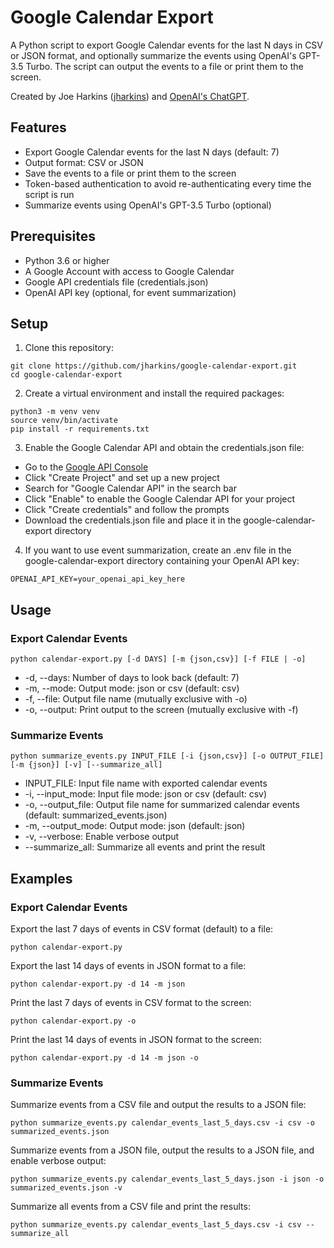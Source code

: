 # Google Calendar Export

A Python script to export Google Calendar events for the last N days in CSV or JSON format, and optionally summarize the events using OpenAI's GPT-3.5 Turbo. The script can output the events to a file or print them to the screen.

Created by Joe Harkins ([jharkins](https://github.com/jharkins)) and [OpenAI's ChatGPT](https://www.openai.com/).

## Features

- Export Google Calendar events for the last N days (default: 7)
- Output format: CSV or JSON
- Save the events to a file or print them to the screen
- Token-based authentication to avoid re-authenticating every time the script is run
- Summarize events using OpenAI's GPT-3.5 Turbo (optional)

## Prerequisites

- Python 3.6 or higher
- A Google Account with access to Google Calendar
- Google API credentials file (credentials.json)
- OpenAI API key (optional, for event summarization)

## Setup

1. Clone this repository:

```
git clone https://github.com/jharkins/google-calendar-export.git
cd google-calendar-export
```

2. Create a virtual environment and install the required packages:

```
python3 -m venv venv
source venv/bin/activate
pip install -r requirements.txt
```

3. Enable the Google Calendar API and obtain the credentials.json file:

- Go to the [Google API Console](https://console.developers.google.com/)
- Click "Create Project" and set up a new project
- Search for "Google Calendar API" in the search bar
- Click "Enable" to enable the Google Calendar API for your project
- Click "Create credentials" and follow the prompts
- Download the credentials.json file and place it in the google-calendar-export directory

4. If you want to use event summarization, create an .env file in the google-calendar-export directory containing your OpenAI API key:

```
OPENAI_API_KEY=your_openai_api_key_here
```

## Usage

### Export Calendar Events

`python calendar-export.py [-d DAYS] [-m {json,csv}] [-f FILE | -o]`

- -d, --days: Number of days to look back (default: 7)
- -m, --mode: Output mode: json or csv (default: csv)
- -f, --file: Output file name (mutually exclusive with -o)
- -o, --output: Print output to the screen (mutually exclusive with -f)

### Summarize Events

`python summarize_events.py INPUT_FILE [-i {json,csv}] [-o OUTPUT_FILE] [-m {json}] [-v] [--summarize_all]`

- INPUT_FILE: Input file name with exported calendar events
- -i, --input_mode: Input file mode: json or csv (default: csv)
- -o, --output_file: Output file name for summarized calendar events (default: summarized_events.json)
- -m, --output_mode: Output mode: json (default: json)
- -v, --verbose: Enable verbose output
- --summarize_all: Summarize all events and print the result

## Examples

### Export Calendar Events

Export the last 7 days of events in CSV format (default) to a file:

`python calendar-export.py`

Export the last 14 days of events in JSON format to a file:

`python calendar-export.py -d 14 -m json`

Print the last 7 days of events in CSV format to the screen:

`python calendar-export.py -o`

Print the last 14 days of events in JSON format to the screen:

`python calendar-export.py -d 14 -m json -o`

### Summarize Events

Summarize events from a CSV file and output the results to a JSON file:

`python summarize_events.py calendar_events_last_5_days.csv -i csv -o summarized_events.json`

Summarize events from a JSON file, output the results to a JSON file, and enable verbose output:

`python summarize_events.py calendar_events_last_5_days.json -i json -o summarized_events.json -v`

Summarize all events from a CSV file and print the results:

`python summarize_events.py calendar_events_last_5_days.csv -i csv --summarize_all`
